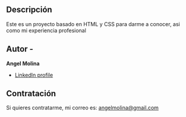 ## Descripción
Este es un proyecto basado en HTML y CSS para darme a conocer, asi como mi experiencia profesional

## Autor -
**Angel Molina**

* [LinkedIn profile](https://www.linkedin.com/public-profile/settings?trk=d_flagship3_profile_self_view_public_profile)

## Contratación
Si quieres contratarme, mi correo es: angelmolina@gmail.com
